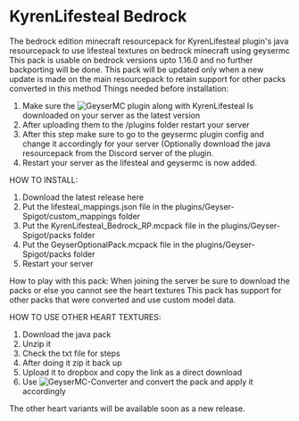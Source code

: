 # KyrenLifesteal Bedrock
The bedrock edition minecraft resourcepack for KyrenLifesteal plugin's java resourcepack to use lifesteal textures on bedrock minecraft using geysermc
This pack is usable on bedrock versions upto 1.16.0 and no further backporting will be done. This pack will be updated only when a new update is made on the main resourcepack to retain support for other packs converted in this method
Things needed before installation:
1. Make sure the ![GeyserMC](https://github.com/GeyserMC/Geyser) plugin along with KyrenLifesteal Is downloaded on your server as the latest version
2. After uploading them to the /plugins folder restart your server
3. After this step make sure to go to the geysermc plugin config and change it accordingly for your server (Optionally download the java resourcepack from the Discord server of the plugin.
4. Restart your server as the lifesteal and geysermc is now added.

HOW TO INSTALL:
1. Download the latest release here
2. Put the lifesteal_mappings.json file in the plugins/Geyser-Spigot/custom_mappings folder
3. Put the KyrenLifesteal_Bedrock_RP.mcpack file in the plugins/Geyser-Spigot/packs folder
4. Put the GeyserOptionalPack.mcpack file in the plugins/Geyser-Spigot/packs folder
5. Restart your server

How to play with this pack:
When joining the server be sure to download the packs or else you cannot see the heart textures
This pack has support for other packs that were converted and use custom model data.

HOW TO USE OTHER HEART TEXTURES:
1. Download the java pack
2. Unzip it
3. Check the txt file for steps
4. After doing it zip it back up
5. Upload it to dropbox and copy the link as a direct download
6. Use ![GeyserMC-Converter](https://github.com/Kas-tle/java2bedrock.sh/issues/new?assignees=&labels=conversion&template=pack-conversion.yml&title=%5BPack%5D%3A+) and convert the pack and apply it accordingly

The other heart variants will be available soon as a new release.
